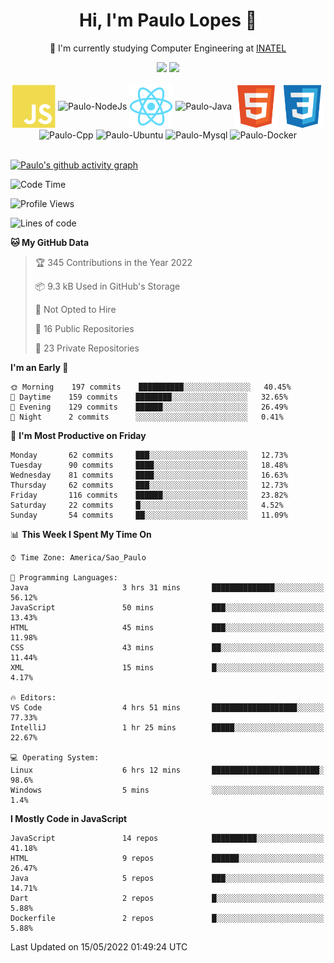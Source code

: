 <div>
  <h1 align="center" > Hi, I'm Paulo Lopes 👋 </h1>
  <p align="center" >🔭 I'm currently studying Computer Engineering at <a href="https://inatel.br/home/" target="_blank">INATEL</a>
  
  </p>
  <div align="center"> 
  <a href="https://www.instagram.com/paulotc1999/" target="_blank"><img src="https://img.shields.io/badge/-Instagram-%23E4405F?style=for-the-badge&logo=instagram&logoColor=white" target="_blank"></a>
  <a href="https://www.linkedin.com/in/paulotc1999/" target="_blank"><img src="https://img.shields.io/badge/-LinkedIn-%230077B5?style=for-the-badge&logo=linkedin&logoColor=white" target="_blank"></a> 
</div>
  
 <div style="display: inline_block" align="center"><br>
  <img align="center" alt="Paulo-Js" height="70" width="70" src="https://raw.githubusercontent.com/devicons/devicon/master/icons/javascript/javascript-plain.svg">
  <img align="center" alt="Paulo-NodeJs" height="70" width="70" src="https://cdn.jsdelivr.net/gh/devicons/devicon/icons/nodejs/nodejs-plain.svg">
  <img align="center" alt="Paulo-React" height="70" width="70" src="https://raw.githubusercontent.com/devicons/devicon/master/icons/react/react-original.svg">
  <img align="center" alt="Paulo-Java" height="70" width="70" src="https://cdn.jsdelivr.net/gh/devicons/devicon/icons/java/java-original.svg">
  <img align="center" alt="Paulo-HTML" height="70" width="70" src="https://raw.githubusercontent.com/devicons/devicon/master/icons/html5/html5-original.svg">
  <img align="center" alt="Paulo-CSS" height="70" width="70" src="https://raw.githubusercontent.com/devicons/devicon/master/icons/css3/css3-original.svg">
  <img align="center" alt="Paulo-Cpp" height="70" width="70" src="https://cdn.jsdelivr.net/gh/devicons/devicon/icons/cplusplus/cplusplus-original.svg">
  <img align="center" alt="Paulo-Ubuntu" height="70" width="70" src="https://cdn.jsdelivr.net/gh/devicons/devicon/icons/ubuntu/ubuntu-plain.svg">
  <img align="center" alt="Paulo-Mysql" height="70" width="70" src="https://cdn.jsdelivr.net/gh/devicons/devicon/icons/mysql/mysql-original.svg">
  <img align="center" alt="Paulo-Docker" height="70" width="70" src="https://cdn.jsdelivr.net/gh/devicons/devicon/icons/docker/docker-plain.svg">
  
</div>
</a>

</br>

[![Paulo's github activity graph](https://activity-graph.herokuapp.com/graph?username=paulotc1999&theme=chartreuse-dark)](https://github.com/ashutosh00710/github-readme-activity-graph)

<div>

<!--START_SECTION:waka-->
![Code Time](http://img.shields.io/badge/Code%20Time-99%20hrs%2016%20mins-blue)

![Profile Views](http://img.shields.io/badge/Profile%20Views-0-blue)

![Lines of code](https://img.shields.io/badge/From%20Hello%20World%20I%27ve%20Written-630%20Thousand%20lines%20of%20code-blue)

**🐱 My GitHub Data** 

> 🏆 345 Contributions in the Year 2022
 > 
> 📦 9.3 kB Used in GitHub's Storage 
 > 
> 🚫 Not Opted to Hire
 > 
> 📜 16 Public Repositories 
 > 
> 🔑 23 Private Repositories  
 > 
**I'm an Early 🐤** 

```text
🌞 Morning    197 commits    ██████████░░░░░░░░░░░░░░░   40.45% 
🌆 Daytime    159 commits    ████████░░░░░░░░░░░░░░░░░   32.65% 
🌃 Evening    129 commits    ██████░░░░░░░░░░░░░░░░░░░   26.49% 
🌙 Night      2 commits      ░░░░░░░░░░░░░░░░░░░░░░░░░   0.41%

```
📅 **I'm Most Productive on Friday** 

```text
Monday       62 commits     ███░░░░░░░░░░░░░░░░░░░░░░   12.73% 
Tuesday      90 commits     ████░░░░░░░░░░░░░░░░░░░░░   18.48% 
Wednesday    81 commits     ████░░░░░░░░░░░░░░░░░░░░░   16.63% 
Thursday     62 commits     ███░░░░░░░░░░░░░░░░░░░░░░   12.73% 
Friday       116 commits    ██████░░░░░░░░░░░░░░░░░░░   23.82% 
Saturday     22 commits     █░░░░░░░░░░░░░░░░░░░░░░░░   4.52% 
Sunday       54 commits     ██░░░░░░░░░░░░░░░░░░░░░░░   11.09%

```


📊 **This Week I Spent My Time On** 

```text
⌚︎ Time Zone: America/Sao_Paulo

💬 Programming Languages: 
Java                     3 hrs 31 mins       ██████████████░░░░░░░░░░░   56.12% 
JavaScript               50 mins             ███░░░░░░░░░░░░░░░░░░░░░░   13.43% 
HTML                     45 mins             ███░░░░░░░░░░░░░░░░░░░░░░   11.98% 
CSS                      43 mins             ██░░░░░░░░░░░░░░░░░░░░░░░   11.44% 
XML                      15 mins             █░░░░░░░░░░░░░░░░░░░░░░░░   4.17%

🔥 Editors: 
VS Code                  4 hrs 51 mins       ███████████████████░░░░░░   77.33% 
IntelliJ                 1 hr 25 mins        █████░░░░░░░░░░░░░░░░░░░░   22.67%

💻 Operating System: 
Linux                    6 hrs 12 mins       ████████████████████████░   98.6% 
Windows                  5 mins              ░░░░░░░░░░░░░░░░░░░░░░░░░   1.4%

```

**I Mostly Code in JavaScript** 

```text
JavaScript               14 repos            ██████████░░░░░░░░░░░░░░░   41.18% 
HTML                     9 repos             ██████░░░░░░░░░░░░░░░░░░░   26.47% 
Java                     5 repos             ███░░░░░░░░░░░░░░░░░░░░░░   14.71% 
Dart                     2 repos             █░░░░░░░░░░░░░░░░░░░░░░░░   5.88% 
Dockerfile               2 repos             █░░░░░░░░░░░░░░░░░░░░░░░░   5.88%

```



 Last Updated on 15/05/2022 01:49:24 UTC
<!--END_SECTION:waka-->


